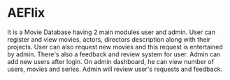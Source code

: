 # AEFlix
It is a Movie Database having 2 main modules user and admin. User can register and view movies, actors, directors description along with their projects. User can also request new movies and this request is entertained by admin. There's also a feedback and review system for user. Admin can add new users after login. On admin dashboard, he can view number of users, movies and series. Admin will review user's requests and feedback.
